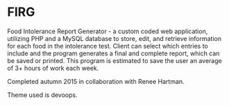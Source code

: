 # FIRG
Food Intolerance Report Generator - a custom coded web application, utilizing PHP and a MySQL database to store, edit, and retrieve information for each food in the intolerance test.
Client can select which entries to include and the program generates a final and complete report, which can be saved or printed.
This program is estimated to save the user an average of 3+ hours of work each week.

Completed autumn 2015 in collaboration with Renee Hartman.

Theme used is devoops.
